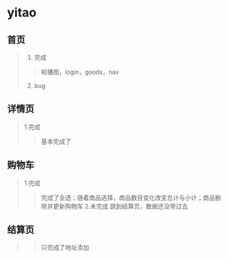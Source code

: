 # yitao

## 首页
>1. 完成
>>轮播图，login，goods，nav
>2. bug
## 详情页
>1.完成
>>基本完成了
## 购物车
>1.完成
>>完成了全选；随着商品选择，商品数目变化改变总计与小计；商品删除并更新购物车
>2.未完成
>>跳到结算页，数据还没带过去
## 结算页
>>只完成了地址添加
